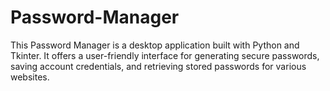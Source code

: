 # Password-Manager
This Password Manager is a desktop application built with Python and Tkinter. It offers a user-friendly interface for generating secure passwords, saving account credentials, and retrieving stored passwords for various websites.
